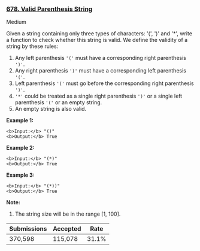 ### [678. Valid Parenthesis String](https://leetcode.com/problems/valid-parenthesis-string/)

Medium

Given a string containing only three types of characters: '(', ')' and '\*', write a function to check whether this string is valid. We define the validity of a string by these rules:

1.   Any left parenthesis `` '(' `` must have a corresponding right parenthesis `` ')' ``.
2.   Any right parenthesis `` ')' `` must have a corresponding left parenthesis `` '(' ``.
3.   Left parenthesis `` '(' `` must go before the corresponding right parenthesis `` ')' ``.
4.   `` '*' `` could be treated as a single right parenthesis `` ')' `` or a single left parenthesis `` '(' `` or an empty string.
5.   An empty string is also valid.

__Example 1:__  

```
<b>Input:</b> "()"
<b>Output:</b> True
```

__Example 2:__  

```
<b>Input:</b> "(*)"
<b>Output:</b> True
```

__Example 3:__  

```
<b>Input:</b> "(*))"
<b>Output:</b> True
```

__Note:__  

1.   The string size will be in the range \[1, 100\].

| Submissions    | Accepted     | Rate   |
| -------------- | ------------ | ------ |
| 370,598 | 115,078 | 31.1% |